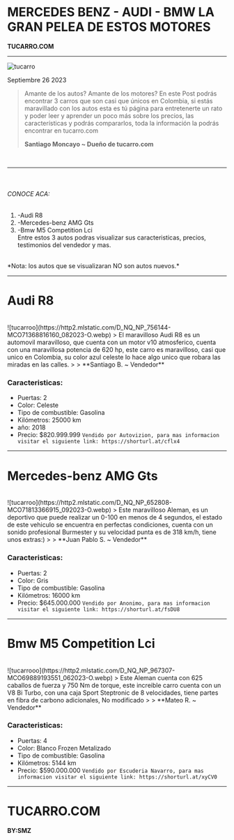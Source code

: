 # MERCEDES BENZ - AUDI - BMW LA GRAN PELEA DE ESTOS MOTORES
**TUCARRO.COM**

------------
![tucarro](https://http2.mlstatic.com/frontend-assets/classifieds-landings/homes/logo-tucarro@2x.png)

Septiembre 26 2023

> Amante de los autos? Amante de los motores? En este Post podrás encontrar 3 carros que son casi que únicos en Colombia, si estás maravillado con los autos esta es tú página para entretenerte un rato y poder leer y aprender un poco más sobre los precios, las características y podrás compararlos, toda la información la podrás encontrar en tucarro.com
>
> **Santiago Moncayo ~ Dueño de tucarro.com**
<br>

------------
<br>

###### CONOCE ACA:
1. -Audi R8
2. -Mercedes-benz AMG Gts
3. -Bmw M5 Competition Lci
<br>Entre estos 3 autos podras visualizar sus caracteristicas, precios, testimonios del vendedor y mas.
<br>
*Nota: los autos que se visualizaran NO son autos nuevos.*
<br>

------------
# Audi R8
<br>
![tucarroo](https://http2.mlstatic.com/D_NQ_NP_756144-MCO71368816160_082023-O.webp)
> El maravilloso Audi R8 es un automovil maravilloso, que cuenta con un motor v10 atmosferico, cuenta con una maravillosa potencia de 620 hp, este carro es maravilloso, casi que unico en Colombia, su color azul celeste lo hace algo unico que robara las miradas en las calles.
>
> **Santiago B. ~ Vendedor**
<br>

### Caracteristicas:
- Puertas: 2
- Color: Celeste
- Tipo de combustible: Gasolina
- Kilómetros: 25000 km
- año: 2018
- Precio: $820.999.999
`Vendido por Autovizion, para mas informacion visitar el siguiente link: https://shorturl.at/cflx4 `
------------
# Mercedes-benz AMG Gts
<br>
![tucarroo](https://http2.mlstatic.com/D_NQ_NP_652808-MCO71813366915_092023-O.webp)
> Este maravilloso Aleman, es un deportivo que puede realizar un 0-100 en menos de 4 segundos, el estado de este vehiculo se encuentra en perfectas condiciones, cuenta con un sonido profesional Burmester y su velocidad punta es de 318 km/h, tiene unos extras:)
>
> **Juan Pablo S. ~ Vendedor**
<br>

### Caracteristicas:
- Puertas: 2
- Color: Gris
- Tipo de combustible: Gasolina
- Kilómetros: 16000 km
- Precio: $645.000.000
`Vendido por Anonimo, para mas informacion visitar el siguiente link: https://shorturl.at/fsDU8  `
------------
# Bmw M5 Competition Lci
<br>
![tucarrooo](https://http2.mlstatic.com/D_NQ_NP_967307-MCO69889193551_062023-O.webp)
> Este Aleman cuenta con 625 caballos de fuerza y 750 Nm de torque, este increible carro cuenta con un V8 Bi Turbo, con una caja Sport Steptronic de 8 velocidades, tiene partes en fibra de carbono adicionales, No modificado
>
> **Mateo R. ~ Vendedor**
<br>

### Caracteristicas:
- Puertas: 4
- Color: Blanco Frozen Metalizado
- Tipo de combustible: Gasolina
- Kilómetros: 5144 km
- Precio: $590.000.000
`Vendido por Escuderia Navarro, para mas informacion visitar el siguiente link: https://shorturl.at/xyCV0 `

------------
# TUCARRO.COM
**BY:SMZ**
